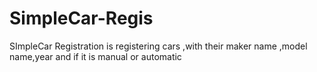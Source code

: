 # SimpleCar-Regis
SImpleCar Registration is registering cars ,with their maker name ,model name,year and if it is manual or automatic
